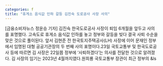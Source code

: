 ```yaml
---
categories: f
title: "휴게소 음식값 인하 갈등 김진숙 도로공사 사장 사의"
---
```

[금융소비자뉴스 정윤승 기자] 김진숙 한국도로공사 사장이 퇴임 6개월을 앞두고 사의를 표명했다. 고속도로 휴게소 음식값 인하를 놓고 정부와 갈등을 빚다 결국 사퇴 수순을 맞은 것으로 풀이된다. 앞서 김현준 전 한국토지주택공사(LH) 사장에 이어 문재인 정부에서 임명된 대형 공공기관장의 두 번째 사의 표명이다.23일 국토교통부 및 한국도로공사 등에 따르면 김 사장은 22일쯤 정부에 &lsquo;사퇴하겠다&rsquo;는 의사를 전달한 것으로 알려졌다. 김 사장의 임기는 2023년 4월까지였다.원희룡 국토교통부 장관이 최근 정부의 &ls